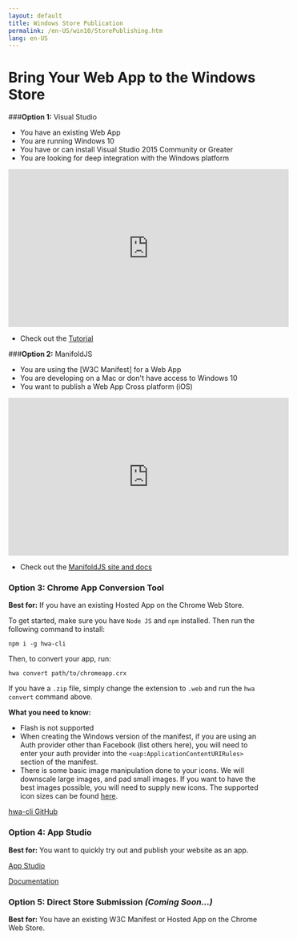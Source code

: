 ```yaml
---
layout: default
title: Windows Store Publication
permalink: /en-US/win10/StorePublishing.htm
lang: en-US
---
```


# Bring Your Web App to the Windows Store

###**Option 1:** Visual Studio
  - You have an existing Web App 
  - You are running Windows 10
  - You have or can install Visual Studio 2015 Community or Greater
  - You are looking for deep integration with the Windows platform

  <iframe src="https://channel9.msdn.com/Blogs/One-Dev-Minute/Creating-Hosted-Web-Apps-with-Project-Westminster/player" width="560" height="315" allowFullScreen frameBorder="0"></iframe>

  - Check out the [Tutorial](http://microsoftedge.github.io/WebAppsDocs/en-US/win10/CreateHWA.htm)


###**Option 2:** ManifoldJS
  - You are using the [W3C Manifest] for a Web App
  - You are developing on a Mac or don't have access to Windows 10
  - You want to publish a Web App Cross platform (iOS) 

  <iframe src="https://channel9.msdn.com/Blogs/One-Dev-Minute/Publishing-a-UWP-Web-App-on-a-Mac-using-ManifoldJS/player" width="560" height="315" allowFullScreen frameBorder="0"></iframe>

  - Check out the [ManifoldJS site and docs](http://manifoldjs.com/)


### **Option 3:** Chrome App Conversion Tool

**Best for:** If you have an existing Hosted App on the Chrome Web Store.

To get started, make sure you have `Node JS` and `npm` installed. Then run the following command to install:
```
npm i -g hwa-cli
```

Then, to convert your app, run:
```
hwa convert path/to/chromeapp.crx
```

If you have a `.zip` file, simply change the extension to `.web` and run the `hwa convert` command above.

**What you need to know:**
- Flash is not supported
- When creating the Windows version of the manifest, if you are using an Auth provider other than Facebook (list others here), you will need to enter your auth provider into the `<uap:ApplicationContentURIRules>` section of the manifest.
- There is some basic image manipulation done to your icons. We will downscale large images, and pad small images. If you want to have the best images possible, you will need to supply new icons. The supported icon sizes can be found [here](#).

[hwa-cli GitHub](https://github.com/MicrosoftEdge/hwa-cli)


### **Option 4:** App Studio

**Best for:** You want to quickly try out and publish your website as an app.

[App Studio](http://appstudio.windows.com/)

[Documentation](http://appstudio.windows.com/en-us/home/howto)

### **Option 5:** Direct Store Submission *(Coming Soon...)*

**Best for:** You have an existing W3C Manifest or Hosted App on the Chrome Web Store.
